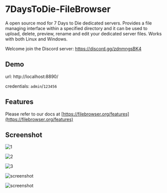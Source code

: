 # 7DaysToDie-FileBrowser
A open source mod for 7 Days to Die dedicated servers. Provides a file managing interface within a specified directory and it can be used to upload, delete, preview, rename and edit your dedicated server files. Works with both Linux and Windows.

Welcome join the Discord server: https://discord.gg/zdnmngsBK4

## Demo

url: http://localhost:8890/

credentials: `admin`/`123456`

## Features

Please refer to our docs at [https://filebrowser.org/features](https://filebrowser.org/features)

## Screenshot
![1](https://github.com/user-attachments/assets/b505312d-88c7-4151-8246-141eb58c79ff)

![2](https://github.com/user-attachments/assets/ead2e08f-5a21-4cfd-97bd-3594a317134d)

![3](https://github.com/user-attachments/assets/e472cf9e-f5f2-4bbe-b0c5-979136e44a02)

![screenshot](https://github.com/1249993110/7DaysToDie-FileBrowser/assets/38341761/9c4d9b04-1bde-4af1-9945-c51f4ac7347e)

![screenshot](https://github.com/1249993110/7DaysToDie-FileBrowser/assets/38341761/742e55eb-ce68-428e-b8de-dcea1449e1bb)
